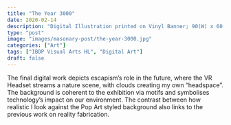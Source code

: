 ```yaml
---
title: "The Year 3000"
date: 2020-02-14
description: "Digital Illustration printed on Vinyl Banner; 90(W) x 60(H) cm"
type: "post"
image: "images/masonary-post/the-year-3000.jpg"
categories: ["Art"]
tags: ["IBDP Visual Arts HL", "Digital Art"]
draft: false
---
```


The final digital work depicts escapism’s role in the future, where the VR Headset streams a nature scene, with clouds creating my own “headspace”. The background is coherent to the exhibition via motifs and symbolises technology’s impact on our environment. The contrast between how realistic I look against the Pop Art styled background also links to the previous work on reality fabrication.
